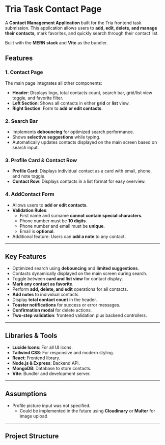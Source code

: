 # Tria Task Contact Page

A **Contact Management Application** built for the Tria frontend task submission. This application allows users to **add, edit, delete, and manage their contacts**, mark favorites, and quickly search through their contact list.  

Built with the **MERN stack** and **Vite** as the bundler.

## Features

### 1. Contact Page
The main page integrates all other components:  
- **Header**: Displays logo, total contacts count, search bar, grid/list view toggle, and favorite filter.  
- **Left Section**: Shows all contacts in either **grid** or **list** view.  
- **Right Section**: Form to **add or edit contacts**.

### 2. Search Bar
- Implements **debouncing** for optimized search performance.  
- Shows **selective suggestions** while typing.  
- Automatically updates contacts displayed on the main screen based on search input.  

### 3. Profile Card & Contact Row
- **Profile Card**: Displays individual contact as a card with email, phone, and note toggle.  
- **Contact Row**: Displays contacts in a list format for easy overview.  

### 4. AddContact Form
- Allows users to **add or edit contacts**.  
- **Validation Rules**:
  - First name and surname **cannot contain special characters**.  
  - Phone number must be **10 digits**.  
  - Phone number and email must be **unique**.  
  - Email is **optional**.  
- Additional feature: Users can **add a note** to any contact.

---

## Key Features
- Optimized search using **debouncing** and **limited suggestions**.  
- Contacts dynamically displayed on the main screen during search.  
- Toggle between **card and list view** for contact display.  
- **Mark any contact as favorite**.  
- Perform **add, delete, and edit** operations for all contacts.  
- **Add notes** to individual contacts.  
- Display **total contact count** in the header.  
- **Toaster notifications** for success or error messages.  
- **Confirmation modal** for delete actions.  
- **Two-step validation**: frontend validation plus backend controllers.

---

## Libraries & Tools
- **Lucide Icons**: For all UI icons.  
- **Tailwind CSS**: For responsive and modern styling.  
- **React**: Frontend library.  
- **Node.js & Express**: Backend API.  
- **MongoDB**: Database to store contacts.  
- **Vite**: Bundler and development server.

---

## Assumptions
- Profile picture input was not specified.  
  - Could be implemented in the future using **Cloudinary** or **Multer** for image upload.  

---

## Project Structure
